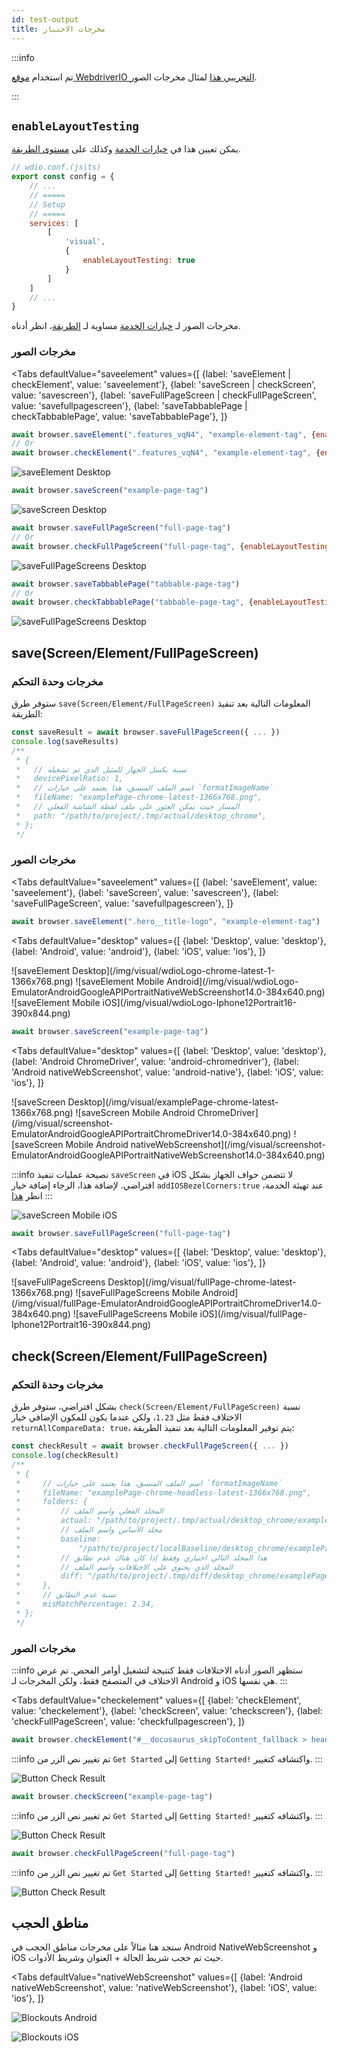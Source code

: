 ```yaml
---
id: test-output
title: مخرجات الاختبار
---
```


:::info

تم استخدام [موقع WebdriverIO التجريبي هذا](https://guinea-pig.webdriver.io/image-compare.html) لمثال مخرجات الصور.

:::

## `enableLayoutTesting`

يمكن تعيين هذا في [خيارات الخدمة](./service-options#enablelayouttesting) وكذلك على [مستوى الطريقة](./method-options).

```js
// wdio.conf.(js|ts)
export const config = {
    // ...
    // =====
    // Setup
    // =====
    services: [
        [
            'visual',
            {
                enableLayoutTesting: true
            }
        ]
    ]
    // ...
}
```

مخرجات الصور لـ [خيارات الخدمة](./service-options#enablelayouttesting) مساوية لـ [الطريقة](./method-options)، انظر أدناه.

### مخرجات الصور

<Tabs
    defaultValue="saveelement"
    values={[
        {label: 'saveElement | checkElement', value: 'saveelement'},
        {label: 'saveScreen | checkScreen', value: 'savescreen'},
        {label: 'saveFullPageScreen | checkFullPageScreen', value: 'savefullpagescreen'},
        {label: 'saveTabbablePage | checkTabbablePage', value: 'saveTabbablePage'},
    ]}
>
<TabItem value="saveelement">

```js
await browser.saveElement(".features_vqN4", "example-element-tag", {enableLayoutTesting: true})
// Or
await browser.checkElement(".features_vqN4", "example-element-tag", {enableLayoutTesting: true})
```

![saveElement Desktop](/img/visual/layout-element-local-chrome-latest-1366x768.png)

</TabItem>

<TabItem value="savescreen">

```js
await browser.saveScreen("example-page-tag")
```

![saveScreen Desktop](/img/visual/layout-viewportScreenshot-chrome-latest-1366x768.png)

</TabItem>

<TabItem value="savefullpagescreen">

```js
await browser.saveFullPageScreen("full-page-tag")
// Or
await browser.checkFullPageScreen("full-page-tag", {enableLayoutTesting: true})
```

![saveFullPageScreens Desktop](/img/visual/layout-fullPage-chrome-latest-1366x768.png)

</TabItem>

<TabItem value="saveTabbablePage">

```js
await browser.saveTabbablePage("tabbable-page-tag")
// Or
await browser.checkTabbablePage("tabbable-page-tag", {enableLayoutTesting: true})
```

![saveFullPageScreens Desktop](/img/visual/layout-tabbable-chrome-latest-1366x768.png)

</TabItem>
</Tabs>


## save(Screen/Element/FullPageScreen)

### مخرجات وحدة التحكم

ستوفر طرق `save(Screen/Element/FullPageScreen)` المعلومات التالية بعد تنفيذ الطريقة:

```js
const saveResult = await browser.saveFullPageScreen({ ... })
console.log(saveResults)
/**
 * {
 *   // نسبة بكسل الجهاز للمثيل الذي تم تشغيله
 *   devicePixelRatio: 1,
 *   // اسم الملف المنسق، هذا يعتمد على خيارات `formatImageName`
 *   fileName: "examplePage-chrome-latest-1366x768.png",
 *   // المسار حيث يمكن العثور على ملف لقطة الشاشة الفعلي
 *   path: "/path/to/project/.tmp/actual/desktop_chrome",
 * };
 */
```

### مخرجات الصور

<Tabs
    defaultValue="saveelement"
    values={[
        {label: 'saveElement', value: 'saveelement'},
        {label: 'saveScreen', value: 'savescreen'},
        {label: 'saveFullPageScreen', value: 'savefullpagescreen'},
    ]}
>
<TabItem value="saveelement">

```js
await browser.saveElement(".hero__title-logo", "example-element-tag")
```

<Tabs
    defaultValue="desktop"
    values={[
        {label: 'Desktop', value: 'desktop'},
        {label: 'Android', value: 'android'},
        {label: 'iOS', value: 'ios'},
    ]}
>
<TabItem value="desktop">
![saveElement Desktop](/img/visual/wdioLogo-chrome-latest-1-1366x768.png)
</TabItem>
<TabItem value="android">
![saveElement Mobile Android](/img/visual/wdioLogo-EmulatorAndroidGoogleAPIPortraitNativeWebScreenshot14.0-384x640.png)
</TabItem>
<TabItem value="ios">
![saveElement Mobile iOS](/img/visual/wdioLogo-Iphone12Portrait16-390x844.png)
</TabItem>
</Tabs>
</TabItem>

<TabItem value="savescreen">

```js
await browser.saveScreen("example-page-tag")
```

<Tabs
    defaultValue="desktop"
    values={[
        {label: 'Desktop', value: 'desktop'},
        {label: 'Android ChromeDriver', value: 'android-chromedriver'},
        {label: 'Android nativeWebScreenshot', value: 'android-native'},
        {label: 'iOS', value: 'ios'},
    ]}
>
<TabItem value="desktop">
![saveScreen Desktop](/img/visual/examplePage-chrome-latest-1366x768.png)
</TabItem>
<TabItem value="android-chromedriver">
![saveScreen Mobile Android ChromeDriver](/img/visual/screenshot-EmulatorAndroidGoogleAPIPortraitChromeDriver14.0-384x640.png)
</TabItem>
<TabItem value="android-native">
![saveScreen Mobile Android nativeWebScreenshot](/img/visual/screenshot-EmulatorAndroidGoogleAPIPortraitNativeWebScreenshot14.0-384x640.png)
</TabItem>
<TabItem value="ios">

:::info نصيحة
عمليات تنفيذ `saveScreen` في iOS لا تتضمن حواف الجهاز بشكل افتراضي. لإضافة هذا، الرجاء إضافة خيار `addIOSBezelCorners:true` عند تهيئة الخدمة، انظر [هذا](./service-options#addiosbezelcorners)
:::

![saveScreen Mobile iOS](/img/visual/screenshot-Iphone12Portrait15-390x844.png)
</TabItem>
</Tabs>
</TabItem>

<TabItem value="savefullpagescreen">

```js
await browser.saveFullPageScreen("full-page-tag")
```

<Tabs
    defaultValue="desktop"
    values={[
        {label: 'Desktop', value: 'desktop'},
        {label: 'Android', value: 'android'},
        {label: 'iOS', value: 'ios'},
    ]}
>
<TabItem value="desktop">
![saveFullPageScreens Desktop](/img/visual/fullPage-chrome-latest-1366x768.png)
</TabItem>
<TabItem value="android">
![saveFullPageScreens Mobile Android](/img/visual/fullPage-EmulatorAndroidGoogleAPIPortraitChromeDriver14.0-384x640.png)
</TabItem>
<TabItem value="ios">
![saveFullPageScreens Mobile iOS](/img/visual/fullPage-Iphone12Portrait16-390x844.png)
</TabItem>
</Tabs>
</TabItem>
</Tabs>

## check(Screen/Element/FullPageScreen)

### مخرجات وحدة التحكم

بشكل افتراضي، ستوفر طرق `check(Screen/Element/FullPageScreen)` نسبة الاختلاف فقط مثل `1.23`، ولكن عندما يكون للمكون الإضافي خيار `returnAllCompareData: true`، يتم توفير المعلومات التالية بعد تنفيذ الطريقة:

```js
const checkResult = await browser.checkFullPageScreen({ ... })
console.log(checkResult)
/**
 * {
 *     // اسم الملف المنسق، هذا يعتمد على خيارات `formatImageName`
 *     fileName: "examplePage-chrome-headless-latest-1366x768.png",
 *     folders: {
 *         // المجلد الفعلي واسم الملف
 *         actual: "/path/to/project/.tmp/actual/desktop_chrome/examplePage-chrome-headless-latest-1366x768.png",
 *         // مجلد الأساس واسم الملف
 *         baseline:
 *             "/path/to/project/localBaseline/desktop_chrome/examplePage-chrome-headless-latest-1366x768.png",
 *         // هذا المجلد التالي اختياري وفقط إذا كان هناك عدم تطابق
 *         // المجلد الذي يحتوي على الاختلافات واسم الملف
 *         diff: "/path/to/project/.tmp/diff/desktop_chrome/examplePage-chrome-headless-latest-1366x768.png",
 *     },
 *     // نسبة عدم التطابق
 *     misMatchPercentage: 2.34,
 * };
 */
```

### مخرجات الصور

:::info
ستظهر الصور أدناه الاختلافات فقط كنتيجة لتشغيل أوامر الفحص. تم عرض الاختلاف في المتصفح فقط، ولكن المخرجات لـ Android و iOS هي نفسها.
:::

<Tabs
    defaultValue="checkelement"
    values={[
        {label: 'checkElement', value: 'checkelement'},
        {label: 'checkScreen', value: 'checkscreen'},
        {label: 'checkFullPageScreen', value: 'checkfullpagescreen'},
    ]}
>
<TabItem value="checkelement">

```js
await browser.checkElement("#__docusaurus_skipToContent_fallback > header > div > div.buttons_pzbO > a:nth-child(1)", "example-element-tag")
```

:::info
تم تغيير نص الزر من `Get Started` إلى `Getting Started!` واكتشافه كتغيير.
:::

![Button Check Result](/img/visual/button-check.png)
</TabItem>

<TabItem value="checkscreen">

```js
await browser.checkScreen("example-page-tag")
```

:::info
تم تغيير نص الزر من `Get Started` إلى `Getting Started!` واكتشافه كتغيير.
:::

![Button Check Result](/img/visual/screen-check.png)

</TabItem>

<TabItem value="checkfullpagescreen">

```js
await browser.checkFullPageScreen("full-page-tag")
```

:::info
تم تغيير نص الزر من `Get Started` إلى `Getting Started!` واكتشافه كتغيير.
:::

![Button Check Result](/img/visual/fullpage-check.png)

</TabItem>

</Tabs>

## مناطق الحجب

ستجد هنا مثالاً على مخرجات مناطق الحجب في Android NativeWebScreenshot و iOS حيث تم حجب شريط الحالة + العنوان وشريط الأدوات.

<Tabs
    defaultValue="nativeWebScreenshot"
    values={[
        {label: 'Android nativeWebScreenshot', value: 'nativeWebScreenshot'},
        {label: 'iOS', value: 'ios'},
    ]}
>
<TabItem value="nativeWebScreenshot">

![Blockouts Android](/img/visual/android.blockouts.png)

</TabItem>

<TabItem value="ios">

![Blockouts iOS](/img/visual/ios.blockouts.png)

</TabItem>

</Tabs>